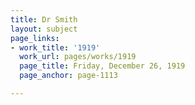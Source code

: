 ```yaml
---
title: Dr Smith
layout: subject
page_links:
- work_title: '1919'
  work_url: pages/works/1919
  page_title: Friday, December 26, 1919
  page_anchor: page-1113

---
```

